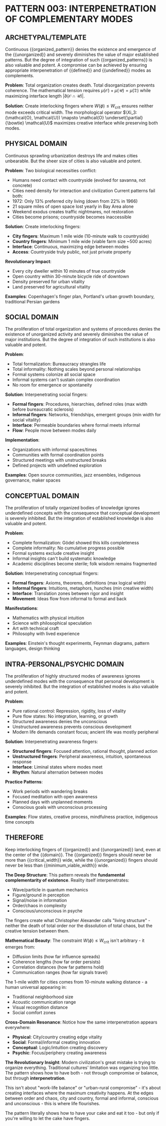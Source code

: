 # **PATTERN 003: INTERPENETRATION OF COMPLEMENTARY MODES**

## **ARCHETYPAL/TEMPLATE**
Continuous {{organized_pattern}} denies the existence and emergence of the {{unorganized}} and severely diminishes the value of major established patterns. But the degree of integration of such {{organized_patterns}} is also valuable and potent. A compromise can be achieved by ensuring appropriate interpenetration of {{defined}} and {{undefined}} modes as complements.

**Problem**: Total organization creates death. Total disorganization prevents coherence. The mathematical tension requires $\mu(\mathcal{O}) + \mu(\mathcal{U}) = \mu(\mathfrak{D})$ while maximizing interface length $|\partial(\mathcal{O} \cap \mathcal{U})|$.

**Solution**: Create interlocking fingers where $W(\phi) \leq W_{\text{crit}}$ ensures neither mode exceeds critical width. The morphological operator $\Xi_3: (\mathcal{O}, \mathcal{U}) \mapsto \mathcal{O} \underset{\partial}{\bowtie} \mathcal{U}$ maximizes creative interface while preserving both modes.

## **PHYSICAL DOMAIN**
Continuous sprawling urbanization destroys life and makes cities unbearable. But the sheer size of cities is also valuable and potent.

**Problem**: Two biological necessities conflict:
- Humans need contact with countryside (evolved for savanna, not concrete)
- Cities need density for interaction and civilization
Current patterns fail both:
- 1972: Only 13% preferred city living (down from 22% in 1966)
- 21 square miles of open space lost yearly in Bay Area alone
- Weekend exodus creates traffic nightmares, not restoration
- Cities become prisons; countryside becomes inaccessible

**Solution**: Create interlocking fingers:
- **City fingers**: Maximum 1 mile wide (10-minute walk to countryside)
- **Country fingers**: Minimum 1 mile wide (viable farm size ~500 acres)
- **Interface**: Continuous, maximizing edge between modes
- **Access**: Countryside truly public, not just private property

**Revolutionary Impact**: 
- Every city dweller within 10 minutes of true countryside
- Open country within 30-minute bicycle ride of downtown
- Density preserved for urban vitality
- Land preserved for agricultural vitality

**Examples**: Copenhagen's finger plan, Portland's urban growth boundary, traditional Persian gardens

## **SOCIAL DOMAIN**
The proliferation of total organization and systems of procedures denies the existence of unorganized activity and severely diminishes the value of major institutions. But the degree of integration of such institutions is also valuable and potent.

**Problem**:
- Total formalization: Bureaucracy strangles life
- Total informality: Nothing scales beyond personal relationships
- Formal systems colonize all social space
- Informal systems can't sustain complex coordination
- No room for emergence or spontaneity

**Solution**: Interpenetrating social fingers:
- **Formal fingers**: Procedures, hierarchies, defined roles (max width before bureaucratic sclerosis)
- **Informal fingers**: Networks, friendships, emergent groups (min width for social vitality)
- **Interface**: Permeable boundaries where formal meets informal
- **Flow**: People move between modes daily

**Implementation**:
- Organizations with informal spaces/times
- Communities with formal coordination points
- Structured meetings with unstructured breaks
- Defined projects with undefined exploration

**Examples**: Open source communities, jazz ensembles, indigenous governance, maker spaces

## **CONCEPTUAL DOMAIN**
The proliferation of totally organized bodies of knowledge ignores underdefined concepts with the consequence that conceptual development is severely inhibited. But the integration of established knowledge is also valuable and potent.

**Problem**:
- Complete formalization: Gödel showed this kills completeness
- Complete informality: No cumulative progress possible
- Formal systems exclude creative insight
- Informal insights can't build systematic knowledge
- Academic disciplines become sterile; folk wisdom remains fragmented

**Solution**: Interpenetrating conceptual fingers:
- **Formal fingers**: Axioms, theorems, definitions (max logical width)
- **Informal fingers**: Intuitions, metaphors, hunches (min creative width)
- **Interface**: Translation zones between rigor and insight
- **Movement**: Ideas flow from informal to formal and back

**Manifestations**:
- Mathematics with physical intuition
- Science with philosophical speculation
- Art with technical craft
- Philosophy with lived experience

**Examples**: Einstein's thought experiments, Feynman diagrams, pattern languages, design thinking

## **INTRA-PERSONAL/PSYCHIC DOMAIN**
The proliferation of highly structured modes of awareness ignores underdefined modes with the consequence that personal development is severely inhibited. But the integration of established modes is also valuable and potent.

**Problem**:
- Pure rational control: Repression, rigidity, loss of vitality
- Pure flow states: No integration, learning, or growth
- Structured awareness denies the unconscious
- Unstructured awareness prevents conscious development
- Modern life demands constant focus; ancient life was mostly peripheral

**Solution**: Interpenetrating awareness fingers:
- **Structured fingers**: Focused attention, rational thought, planned action
- **Unstructured fingers**: Peripheral awareness, intuition, spontaneous response
- **Interface**: Liminal states where modes meet
- **Rhythm**: Natural alternation between modes

**Practice Patterns**:
- Work periods with wandering breaks
- Focused meditation with open awareness
- Planned days with unplanned moments
- Conscious goals with unconscious processing

**Examples**: Flow states, creative process, mindfulness practice, indigenous time concepts

## **THEREFORE**

Keep interlocking fingers of {{organized}} and {{unorganized}} land, even at the center of the {{domain}}. The {{organized}} fingers should never be more than {{critical_width}} wide, while the {{unorganized}} fingers should never be less than {{minimum_viable_width}} wide.

**The Deep Structure**: This pattern reveals the **fundamental complementarity of existence**. Reality itself interpenetrates:
- Wave/particle in quantum mechanics
- Figure/ground in perception
- Signal/noise in information
- Order/chaos in complexity
- Conscious/unconscious in psyche

The fingers create what Christopher Alexander calls "living structure" - neither the death of total order nor the dissolution of total chaos, but the creative tension between them.

**Mathematical Beauty**: The constraint $W(\phi) \leq W_{\text{crit}}$ isn't arbitrary - it emerges from:
- Diffusion limits (how far influence spreads)
- Coherence lengths (how far order persists)
- Correlation distances (how far patterns hold)
- Communication ranges (how far signals travel)

The 1-mile width for cities comes from 10-minute walking distance - a human universal appearing in:
- Traditional neighborhood size
- Acoustic communication range
- Visual recognition distance
- Social comfort zones

**Cross-Domain Resonance**: Notice how the same interpenetration appears everywhere:
- **Physical**: City/country creating edge vitality
- **Social**: Formal/informal creating innovation
- **Conceptual**: Logic/intuition creating discovery
- **Psychic**: Focus/periphery creating awareness

**The Revolutionary Insight**: Modern civilization's great mistake is trying to organize everything. Traditional cultures' limitation was organizing too little. The pattern shows how to have both - not through compromise or balance, but through **interpenetration**.

This isn't about "work-life balance" or "urban-rural compromise" - it's about creating interfaces where the maximum creativity happens. At the edges between order and chaos, city and country, formal and informal, conscious and unconscious - this is where life flourishes.

The pattern literally shows how to have your cake and eat it too - but only if you're willing to let the cake have fingers.